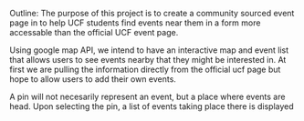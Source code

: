 Outline:
The purpose of this project is to create a community sourced event page in to help UCF students find events near them in a form more accessable than the official UCF event page.

Using google map API, we intend to have an interactive map and event list that allows users to see events nearby that they might be interested in. At first we are pulling the information directly from the official ucf page but hope to allow users to add their own events.

A pin will not necesarily represent an event, but a place where events are head. Upon selecting the pin, a list of events taking place there is displayed

